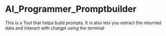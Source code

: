 # AI_Programmer_Promptbuilder
 This is a Tool that helps build prompts. It is also lets you extract the returned data and interact with chatgpt using the terminal
